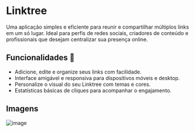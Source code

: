 # Linktree
Uma aplicação simples e eficiente para reunir e compartilhar múltiplos links em um só lugar. Ideal para perfis de redes sociais, criadores de conteúdo e profissionais que desejam centralizar sua presença online.

## Funcionalidades 🚀 
- Adicione, edite e organize seus links com facilidade.
- Interface amigável e responsiva para dispositivos móveis e desktop.
- Personalize o visual do seu Linktree com temas e cores.
- Estatísticas básicas de cliques para acompanhar o engajamento.

## Imagens
![image](https://github.com/user-attachments/assets/9ede0ec6-1ad7-467e-8d69-662a79020a1f)

